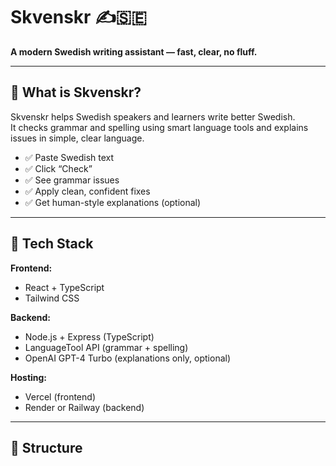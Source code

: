 # Skvenskr ✍️🇸🇪  
**A modern Swedish writing assistant — fast, clear, no fluff.**

---

## 🚀 What is Skvenskr?

Skvenskr helps Swedish speakers and learners write better Swedish.  
It checks grammar and spelling using smart language tools and explains issues in simple, clear language.

- ✅ Paste Swedish text  
- ✅ Click “Check”  
- ✅ See grammar issues  
- ✅ Apply clean, confident fixes  
- ✅ Get human-style explanations (optional)

---

## 🧱 Tech Stack

**Frontend:**  
- React + TypeScript  
- Tailwind CSS  

**Backend:**  
- Node.js + Express (TypeScript)  
- LanguageTool API (grammar + spelling)  
- OpenAI GPT-4 Turbo (explanations only, optional)

**Hosting:**  
- Vercel (frontend)  
- Render or Railway (backend)

---

## 📁 Structure

